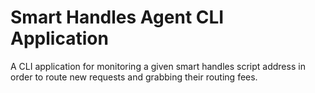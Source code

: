 # Smart Handles Agent CLI Application

A CLI application for monitoring a given smart handles script address in order
to route new requests and grabbing their routing fees.
